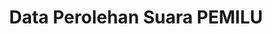 ---
title: Data Perolehan Suara PEMILU
organization: KPU REPUBLIK INDONESIA
notes: Data Perolehan Suara PEMILU
resources:
  - name: CSV Formulir
    url: 'https://github.com/pemiluAPI/pemilu-data/raw/master/perolehan-suara-pemilu/formulir.csv'
    format: csv
  - name: CSV Formulir Category
    url: 'https://github.com/pemiluAPI/pemilu-data/raw/master/perolehan-suara-pemilu/formulir_category.csv'
    format: csv
  - name: CSV Pemilu
    url: 'https://github.com/pemiluAPI/pemilu-data/raw/master/perolehan-suara-pemilu/pemilu.csv'
    format: csv
  - name: CSV Provinsi
    url: 'https://github.com/pemiluAPI/pemilu-data/raw/master/perolehan-suara-pemilu/provinsi.csv'
    format: csv
  - name: CSV Provinsi Wilayah
    url: 'https://github.com/pemiluAPI/pemilu-data/raw/master/perolehan-suara-pemilu/provinsi_wilayah.csv'
    format: csv
  - name: CSV Voices
    url: 'https://github.com/pemiluAPI/pemilu-data/raw/master/perolehan-suara-pemilu/voices.csv'
    format: csv
category:
  - Perolehan Suara PEMILU
maintainer: ''
maintainer_email: ''
---
